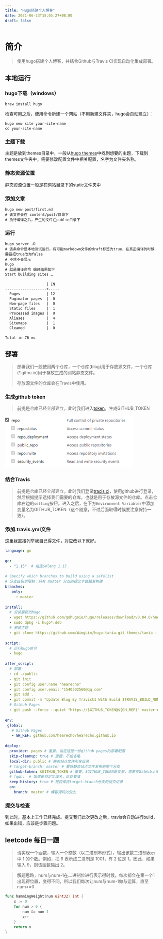 ```yaml
---
title: "Hugo搭建个人博客"
date: 2021-06-23T18:05:27+08:00
draft: false
---
```


# 简介

> 使用hugo搭建个人博客，并结合Github与Travis CI实现自动化集成部署。

## 本地运行

### hugo下载（windows）

```shell
brew install hugo
```

检查可用之后，使用命令新建一个网站（不用新建文件夹，hugo会自动建立）：

```shell
hugo new site your-site-name
cd your-site-name
```

### 主题下载

主题是放到themes目录中，一般从[hugo themes](https://themes.gohugo.io/)中找到想要的主题，下载到themes文件夹中。需要修改配置文件中相关配置，名字为文件夹名称。

### 静态资源位置

静态资源位置一般是在网站目录下的static文件夹中

### 添加文章

```shell
hugo new post/first.md
# 该文件会在 content/post/目录下
# 执行编译之后，产生的文件在public目录下
```

### 运行

```shell
hugo server -D
# 该条命令是本地测试运行，有可能markdown文件的draft标签为true，在真正编译的时候需要把true改为false
# 不然不会显示
hugo
# 就是编译命令 编译结果如下
Start building sites …

                   | EN
-------------------+-----
  Pages            | 12
  Paginator pages  |  0
  Non-page files   |  0
  Static files     |  1
  Processed images |  0
  Aliases          |  4
  Sitemaps         |  1
  Cleaned          |  0

Total in 76 ms
```

## 部署

> 部署我们一般使用两个仓库，一个仓库(blog)用于存放源文件，一个仓库(\*.githu.io)用于存放生成的网站静态文件。
>
> 存放源文件的仓库会在Travis中使用。

### 生成github token

> 前提是仓库已经全部建立，此时我们进入[token](https://github.com/settings/tokens)，生成GITHUB_TOKEN

![](1.png)

### 结合Travis

> 前提是仓库已经全部建立，此时我们登录[tracis ci](https://travis-ci.com/)，使用github进行登录，然后根据提示选择我们需要的仓库。也就是用于存放源文件的仓库。点击仓库右边的`setting`按钮。进入之后，在下方`Environment Variables`中添加变量名为GITHUB_TOKEN（这个随意，不过后面取得时候要注意保持一致）。

### 添加.travis.yml文件

这里我直接列举我自己得文件，对应改以下就好。

```yml
language: go

go:
  - "1.15"  # 指定Golang 1.15

# Specify which branches to build using a safelist
# 分支白名单限制：只有 master 分支的提交才会触发构建
branches:
   only:
     - master

install:
  # 安装最新的hugo
  - wget https://github.com/gohugoio/hugo/releases/download/v0.84.0/hugo_0.84.0_Linux-64bit.deb
  - sudo dpkg -i hugo*.deb
  # 安装主题
  - git clone https://github.com/WingLim/hugo-tania.git themes/tania --depth=1

script:
  # 运行hugo命令
  - hugo

after_script:
  # 部署
  - cd ./public
  - git init
  - git config user.name "hearecho"
  - git config user.email "1540302560@qq.com"
  - git add .
  - git commit -m "Update Blog By TravisCI With Build $TRAVIS_BUILD_NUMBER"
  # Github Pages
  - git push --force --quiet "https://$GITHUB_TOKEN@${GH_REF}" master:master

env:
 global:
   # Github Pages
   - GH_REF: github.com/hearecho/hearecho.github.io

deploy:
  provider: pages # 重要，指定这是一份github pages的部署配置
  skip-cleanup: true # 重要，不能省略
  local-dir: public # 静态站点文件所在目录
  # target-branch: master # 要将静态站点文件发布到哪个分支
  github-token: $GITHUB_TOKEN # 重要，$GITHUB_TOKEN是变量，需要在GitHub上申请、再到配置到Travis
  # fqdn:  # 如果是自定义域名，此处要填
  keep-history: true # 是否保持target-branch分支的提交记录
  on:
    branch: master # 博客源码的分支
```

### 提交与检查

到此时，基本上工作已经完成。提交我们此次更改之后，travis会自动进行build，如果出错，应该是步骤问题。

## leetcode 每日一题

> 请实现一个函数，输入一个整数（以二进制串形式），输出该数二进制表示中 1 的个数。例如，把 9 表示成二进制是 1001，有 2 位是 1。因此，如果输入 9，则该函数输出 2。

> 解题思路，num与num-1在二进制位进行表示得时候，每次都会在第一个1出现得位置，变得不同，所以我们每次让num与num-1做与运算，直至num<=0

```go
func hammingWeight(num uint32) int {
    x := 0
    for num > 0 {
        num &= num-1
        x++
    }
    return x
}
```

